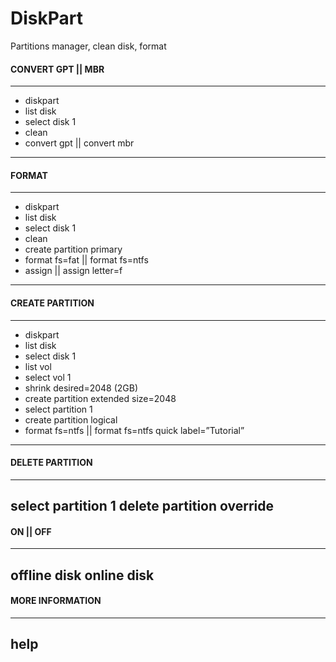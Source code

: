 # DiskPart
Partitions manager, clean disk, format

#### CONVERT GPT || MBR
--------------------------------------------------------
- diskpart
- list disk
- select disk 1
- clean
- convert gpt || convert mbr 
--------------------------------------------------------

#### FORMAT
--------------------------------------------------------
- diskpart
- list disk
- select disk 1
- clean
- create partition primary
- format fs=fat || format fs=ntfs
- assign || assign letter=f
--------------------------------------------------------

#### CREATE PARTITION
--------------------------------------------------------
- diskpart
- list disk
- select disk 1
- list vol
- select vol 1
- shrink desired=2048 (2GB)
- create partition extended size=2048
- select partition 1
- create partition logical
- format fs=ntfs || format fs=ntfs quick label=”Tutorial”
--------------------------------------------------------

#### DELETE PARTITION
--------------------------------------------------------
select partition 1
delete partition override
--------------------------------------------------------

#### ON || OFF
--------------------------------------------------------
offline disk
online disk
--------------------------------------------------------

#### MORE INFORMATION
--------------------------------------------------------
help
--------------------------------------------------------

